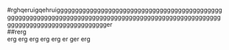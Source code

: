 #rghqeruigqehruigggggggggggggggggggggggggggggggggggggggggggggggggggggggggggggggggggggggggggggggggggggggggggggggggggggggggggggggggggggggggggggggggger  
##rerg  
erg
erg
erg
erg
erg
er
ger
erg
